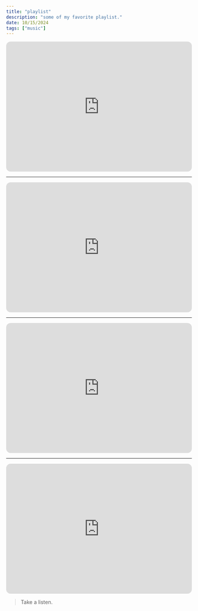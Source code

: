 ```yaml
---
title: "playlist"
description: "some of my favorite playlist."
date: 10/15/2024
tags: ["music"]
---
```

<iframe style="border-radius:12px" src="https://open.spotify.com/embed/playlist/34os05u0Y3r9pDenzcHFtB?utm_source=generator&theme=0" width="100%" height="352" frameBorder="0" allowfullscreen="" allow="autoplay; clipboard-write; encrypted-media; fullscreen; picture-in-picture" loading="lazy"></iframe>

---
<iframe style="border-radius:12px" src="https://open.spotify.com/embed/playlist/3GRFhdxOttHaqBCBp6zBty?utm_source=generator" width="100%" height="352" frameBorder="0" allowfullscreen="" allow="autoplay; clipboard-write; encrypted-media; fullscreen; picture-in-picture" loading="lazy"></iframe>

--- 

<iframe style="border-radius:12px" src="https://open.spotify.com/embed/playlist/7oPL6FNPy6fKpnQAWXBdes?utm_source=generator" width="100%" height="352" frameBorder="0" allowfullscreen="" allow="autoplay; clipboard-write; encrypted-media; fullscreen; picture-in-picture" loading="lazy"></iframe>

---

<iframe style="border-radius:12px" src="https://open.spotify.com/embed/playlist/2Yj1TE2MuBeT9NsUIjBJhk?utm_source=generator" width="100%" height="352" frameBorder="0" allowfullscreen="" allow="autoplay; clipboard-write; encrypted-media; fullscreen; picture-in-picture" loading="lazy"></iframe>

> Take a listen.